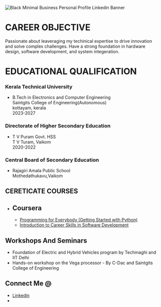 
![Black Minimal Business Personal Profile Linkedin Banner](https://github.com/user-attachments/assets/c0b9762e-6a99-4bb5-a319-edcecc4a9e26)



# CAREER OBJECTIVE
 Passionate about leaveraging my techinical expertise to drive innovation and solve complex challenges. Have a strong foundation in hardware design, software       development, and system integeration.

# EDUCATIONAL QUALIFICATION
### Kerala Technical University  
   * B.Tech in Electronics and Computer Engineering  
    Saintgits College of Engineering(Autonomous)  
    kottayam, kerala   
    2023-2027

  
### Directorate of Higher Secondary Education
   *   T V Puram Govt. HSS  
      T V Turam, Vaikom  
      2020-2022

### Central Board of Secondary Education  
  *   Rajagiri Amala Public School   
     Mothedathukavu,Vaikom    

## CERETICATE COURSES
* ## Coursera
   * [Programming for Everybody (Getting Started with Python)](https://coursera.org/share/b76a8cd6772b770f623b990a8e814e79)
   * [Introduction to Career Skills in Software Development](https://lnkd.in/g_2JKnFV)

     
## Workshops And Seminars
*  Foundation of Electric and Hybrid Vehicles program by Techmaghi and IIT Delhi
*  Hands-on workshop on the Vega processor - By C-Dac and Saintgits College of Engineering
 ## Connect Me @
*  [Linkedin](www.linkedin.com/in/abhishek-p-j-488200280)
*  
 

  
